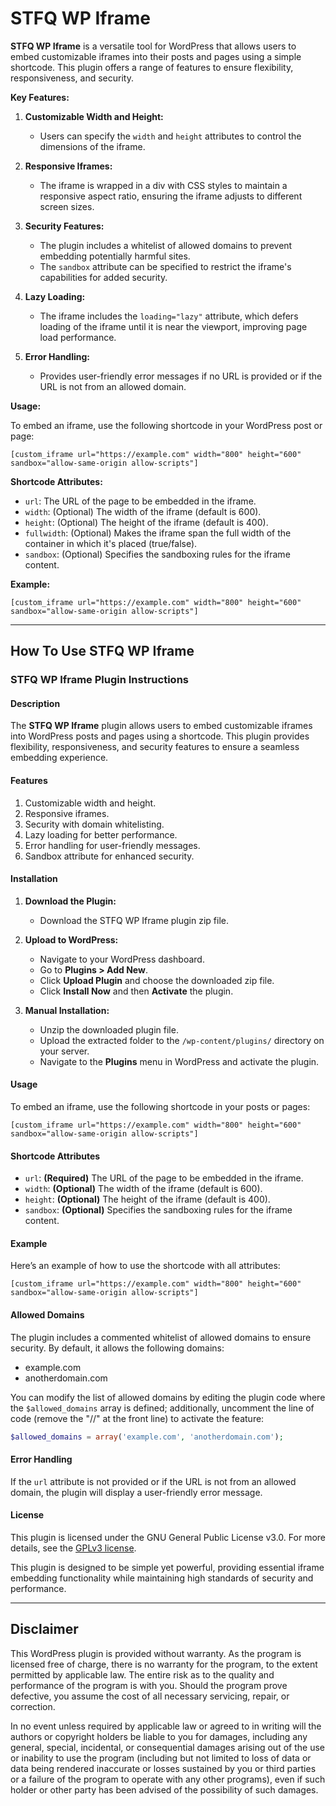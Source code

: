 # STFQ WP Iframe
**STFQ WP Iframe** is a versatile tool for WordPress that allows users to embed customizable iframes into their posts and pages using a simple shortcode. This plugin offers a range of features to ensure flexibility, responsiveness, and security.

**Key Features:**

1. **Customizable Width and Height:**
   - Users can specify the `width` and `height` attributes to control the dimensions of the iframe.

2. **Responsive Iframes:**
   - The iframe is wrapped in a div with CSS styles to maintain a responsive aspect ratio, ensuring the iframe adjusts to different screen sizes.

3. **Security Features:**
   - The plugin includes a whitelist of allowed domains to prevent embedding potentially harmful sites.
   - The `sandbox` attribute can be specified to restrict the iframe's capabilities for added security.

4. **Lazy Loading:**
   - The iframe includes the `loading="lazy"` attribute, which defers loading of the iframe until it is near the viewport, improving page load performance.

5. **Error Handling:**
   - Provides user-friendly error messages if no URL is provided or if the URL is not from an allowed domain.

**Usage:**

To embed an iframe, use the following shortcode in your WordPress post or page:

```plaintext
[custom_iframe url="https://example.com" width="800" height="600" sandbox="allow-same-origin allow-scripts"]
```

**Shortcode Attributes:**

- `url`: The URL of the page to be embedded in the iframe.
- `width`: (Optional) The width of the iframe (default is 600).
- `height`: (Optional) The height of the iframe (default is 400).
- `fullwidth`: (Optional) Makes the iframe span the full width of the container in which it's placed (true/false).
- `sandbox`: (Optional) Specifies the sandboxing rules for the iframe content.

**Example:**

```plaintext
[custom_iframe url="https://example.com" width="800" height="600" sandbox="allow-same-origin allow-scripts"]
```

---

## How To Use STFQ WP Iframe

### STFQ WP Iframe Plugin Instructions

#### Description
The **STFQ WP Iframe** plugin allows users to embed customizable iframes into WordPress posts and pages using a shortcode. This plugin provides flexibility, responsiveness, and security features to ensure a seamless embedding experience.

#### Features
1. Customizable width and height.
2. Responsive iframes.
3. Security with domain whitelisting.
4. Lazy loading for better performance.
5. Error handling for user-friendly messages.
6. Sandbox attribute for enhanced security.

#### Installation
1. **Download the Plugin:**
   - Download the STFQ WP Iframe plugin zip file.

2. **Upload to WordPress:**
   - Navigate to your WordPress dashboard.
   - Go to **Plugins > Add New**.
   - Click **Upload Plugin** and choose the downloaded zip file.
   - Click **Install Now** and then **Activate** the plugin.

3. **Manual Installation:**
   - Unzip the downloaded plugin file.
   - Upload the extracted folder to the `/wp-content/plugins/` directory on your server.
   - Navigate to the **Plugins** menu in WordPress and activate the plugin.

#### Usage
To embed an iframe, use the following shortcode in your posts or pages:

```plaintext
[custom_iframe url="https://example.com" width="800" height="600" sandbox="allow-same-origin allow-scripts"]
```

#### Shortcode Attributes
- `url`: **(Required)** The URL of the page to be embedded in the iframe.
- `width`: **(Optional)** The width of the iframe (default is 600).
- `height`: **(Optional)** The height of the iframe (default is 400).
- `sandbox`: **(Optional)** Specifies the sandboxing rules for the iframe content.

#### Example
Here’s an example of how to use the shortcode with all attributes:

```plaintext
[custom_iframe url="https://example.com" width="800" height="600" sandbox="allow-same-origin allow-scripts"]
```

#### Allowed Domains
The plugin includes a commented whitelist of allowed domains to ensure security. By default, it allows the following domains:
- example.com
- anotherdomain.com

You can modify the list of allowed domains by editing the plugin code where the `$allowed_domains` array is defined; additionally, uncomment the line of code (remove the "//" at the front line) to activate the feature:

```php
$allowed_domains = array('example.com', 'anotherdomain.com');
```

#### Error Handling
If the `url` attribute is not provided or if the URL is not from an allowed domain, the plugin will display a user-friendly error message.

#### License
This plugin is licensed under the GNU General Public License v3.0. For more details, see the [GPLv3 license](https://www.gnu.org/licenses/gpl-3.0.html).

This plugin is designed to be simple yet powerful, providing essential iframe embedding functionality while maintaining high standards of security and performance.

---

## Disclaimer

This WordPress plugin is provided without warranty. As the program is licensed free of charge, there is no warranty for the program, to the extent permitted by applicable law. The entire risk as to the quality and performance of the program is with you. Should the program prove defective, you assume the cost of all necessary servicing, repair, or correction.

In no event unless required by applicable law or agreed to in writing will the authors or copyright holders be liable to you for damages, including any general, special, incidental, or consequential damages arising out of the use or inability to use the program (including but not limited to loss of data or data being rendered inaccurate or losses sustained by you or third parties or a failure of the program to operate with any other programs), even if such holder or other party has been advised of the possibility of such damages.
